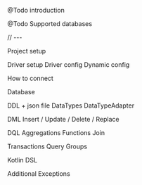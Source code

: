 
@Todo introduction 



@Todo Supported databases 



// ---

Project setup 


Driver setup
    Driver config
    Dynamic config

How to connect 

Database

DDL
    + json file
    DataTypes
DataTypeAdapter

DML
    Insert / Update / Delete / Replace

DQL
    Aggregations
    Functions
    Join

Transactions 
    Query Groups


Kotlin DSL

Additional
    Exceptions
